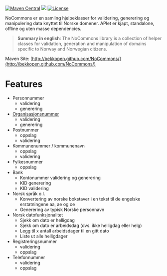 [![Maven Central](https://maven-badges.herokuapp.com/maven-central/no.bekk.bekkopen/nocommons/badge.svg)](https://maven-badges.herokuapp.com/maven-central/no.bekk.bekkopen/nocommons)
![](https://github.com/bekkopen/NoCommons/workflows/Java%20CI/badge.svg)
[![License](https://img.shields.io/badge/license-MIT-green.svg)](https://github.com/bekkopen/NoCommons/blob/master/LICENSE.txt)

NoCommons er en samling hjelpeklasser for validering, generering og manipulering data knyttet til Norske domener. 
APIet er kjapt, standalone, offline og uten masse dependencies.    

> **Summary in english**: The NoCommons library is a collection of helper classes for validation, generation and manipulation of domains specific to Norway and Norwegian citizens.

Maven Site: [http://bekkopen.github.com/NoCommons/](http://bekkopen.github.com/NoCommons/)  

# Features
* Personnummer
  * validering
  * generering
* [Organisasjonsnummer](https://www.brreg.no/om-oss/oppgavene-vare/alle-registrene-vare/om-enhetsregisteret/organisasjonsnummeret/)
  * validering
  * generering
* Postnummer
  * oppslag
  * validering
* Kommunenummer / kommunenavn
  * oppslag
  * validering
* Fylkesnummer
  * oppslag
* Bank
  * Kontonummer validering og generering
  * KID generering
  * KID validering
* Norsk språk o.l.
  * Konvertering av norske bokstaver i en tekst til de engelske erstatningene aa, ae og oe
  * Generering av typisk Norske personnavn
* Norsk datofunksjonalitet
  * Sjekk om dato er helligdag
  * Sjekk om dato er arbeidsdag (dvs. ikke helligdag eller helg)
  * Legg til x antall arbeidsdager til en gitt dato
  * Liste ut alle helligdager
* Registreringsnummer
  * validering
  * oppslag
* Telefonnummer
  * validering
  * oppslag
